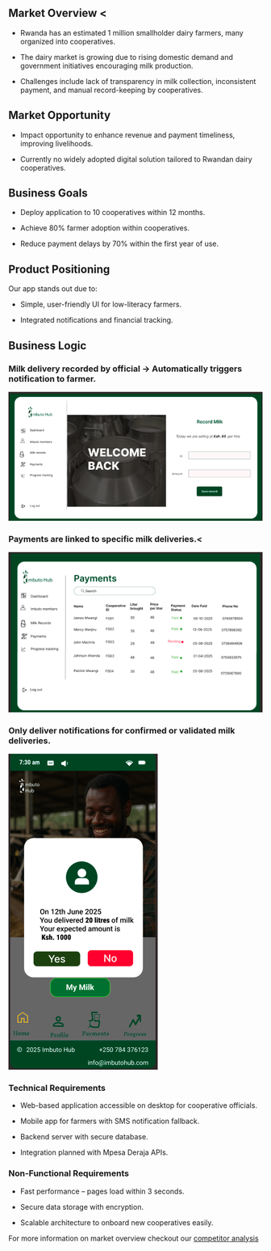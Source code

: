 ## Market Overview <
 * Rwanda has an estimated 1 million smallholder dairy farmers, many organized into cooperatives.


* The dairy market is growing due to rising domestic demand and government initiatives encouraging milk production.


* Challenges include lack of transparency in milk collection, inconsistent payment, and manual record-keeping by cooperatives.

## Market Opportunity

* Impact opportunity to enhance revenue and payment timeliness, improving livelihoods.


* Currently no widely adopted digital solution tailored to Rwandan dairy cooperatives.


## Business Goals 

* Deploy application to 10 cooperatives within 12 months.


* Achieve 80% farmer adoption within cooperatives.


* Reduce payment delays by 70% within the first year of use.


##  Product Positioning 

Our app stands out due to:

* Simple, user-friendly UI for low-literacy farmers.


* Integrated notifications and financial tracking.


## Business Logic 

### Milk delivery recorded by official → Automatically triggers notification to farmer.

![MilkRecord](./images/milkrecord.png)


### Payments are linked to specific milk deliveries.<
 

![MilkRecord](./images/payments.png)



### Only deliver notifications for confirmed or validated milk deliveries.



![MilkRecord](./images/notification1.png)


### Technical Requirements

* Web-based application accessible on desktop for cooperative officials.


* Mobile app for farmers with SMS notification fallback.


* Backend server with secure database.


* Integration planned with Mpesa Deraja APIs.
### Non-Functional Requirements

* Fast performance – pages load within 3 seconds.


* Secure data storage with encryption.


* Scalable architecture to onboard new cooperatives easily.



For more information on market overview checkout our [competitor analysis](./competitor-analysis.md)



